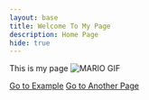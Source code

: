 ```yaml
---
layout: base
title: Welcome To My Page 
description: Home Page
hide: true
---
```


This is my page 
<img src="https://media.tenor.com/WuNndB5UddwAAAAM/mario-monday.gif" alt="MARIO GIF">

<a href="https://darsh220.github.io/darsh_2025/2024/09/11/PlayingwithJupyterNotebooks_IPYNB_2_.html" class="button">Go to Example</a>
<a href="https://darsh220.github.io/darsh_2025/2024/09/11/GitHub_Playground_IPYNB_2_.html" class="button">Go to Another Page</a>